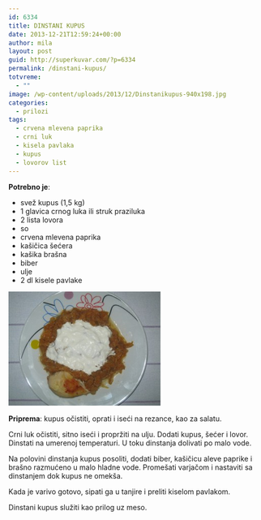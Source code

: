 ```yaml
---
id: 6334
title: DINSTANI KUPUS
date: 2013-12-21T12:59:24+00:00
author: mila
layout: post
guid: http://superkuvar.com/?p=6334
permalink: /dinstani-kupus/
totvreme:
  - ""
image: /wp-content/uploads/2013/12/Dinstanikupus-940x198.jpg
categories:
  - prilozi
tags:
  - crvena mlevena paprika
  - crni luk
  - kisela pavlaka
  - kupus
  - lovorov list
---
```

**Potrebno je**:

  * svež kupus (1,5 kg)
  * 1 glavica crnog luka ili struk praziluka
  * 2 lista lovora
  * so
  * crvena mlevena paprika
  * kašičica šećera
  * kašika brašna
  * biber
  * ulje
  * 2 dl kisele pavlake

[<img class="alignnone size-medium wp-image-6335" src="/wp-content/uploads/2013/12/Dinstanikupus-300x225.jpg" alt="Dinstanikupus" width="300" height="225" />](/wp-content/uploads/2013/12/Dinstanikupus.jpg)

**Priprema**: kupus očistiti, oprati i iseći na rezance, kao za salatu.

Crni luk očistiti, sitno iseći i propržiti na ulju. Dodati kupus, šećer i lovor. Dinstati na umerenoj temperaturi. U toku dinstanja dolivati po malo vode.

Na polovini dinstanja kupus posoliti, dodati biber, kašičicu aleve paprike i brašno razmućeno u malo hladne vode. Promešati varjačom i nastaviti sa dinstanjem dok kupus ne omekša.

Kada je varivo gotovo, sipati ga u tanjire i preliti kiselom pavlakom.

Dinstani kupus služiti kao prilog uz meso.